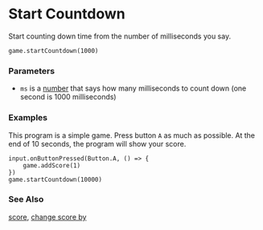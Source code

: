 # Start Countdown

Start counting down time from the number of milliseconds you say.

```sig
game.startCountdown(1000)
```

### Parameters

* `ms` is a [number](/reference/types/number) that says how many milliseconds to count down (one second is 1000 milliseconds)

### Examples

This program is a simple game. Press button `A` as much as possible. At the end of 10 seconds, the program will show your score.

```blocks
input.onButtonPressed(Button.A, () => {
    game.addScore(1)
})
game.startCountdown(10000)
```

### See Also

[score](/reference/game/score), [change score by](/reference/game/change-score-by)